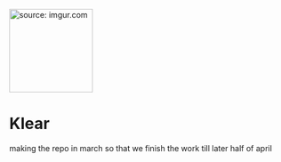 <a href="https://imgur.com/z2vYFMF"><img src="https://i.imgur.com/z2vYFMF.png" title="source: imgur.com" width="150px" height="150px"/></a>
# Klear
making the repo in march so that we finish the work till later half of april
